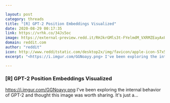```yaml
---

layout: post
category: threads
title: "[R] GPT-2 Position Embeddings Visualized"
date: 2020-08-29 00:17:35
link: https://vrhk.co/34Js5oc
image: https://external-preview.redd.it/RHJkrGMls3t-FYelmdM_VXRMZEayAxUpnScQAAKZJS4.png?width=699&height=365.968586387&auto=webp&crop=699:365.968586387,smart&s=2f8b23d2d1d46b5cf07dcfe3cab8607ee36fb097
domain: reddit.com
author: "reddit"
icon: http://www.redditstatic.com/desktop2x/img/favicon/apple-icon-57x57.png
excerpt: "<https://i.imgur.com/GGNoayy.png> I've been exploring the internal behavior of GPT-2 and thought this image was worth sharing. It's just a..."

---
```


### [R] GPT-2 Position Embeddings Visualized

<https://i.imgur.com/GGNoayy.png> I've been exploring the internal behavior of GPT-2 and thought this image was worth sharing. It's just a...
